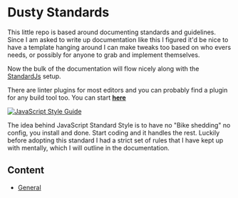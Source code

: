 # Dusty Standards

This little repo is based around documenting standards and guidelines. Since I am asked to write up documentation like this I figured it'd be nice to have a template hanging around I can make tweaks too based on who evers needs, or possibly for anyone to grab and implement themselves.

Now the bulk of the documentation will flow nicely along with the [StandardJs](https://standardjs.com/) setup. 

There are linter plugins for most editors and you can probably find a plugin for any build tool too. You can start **[here](https://standardjs.com/index.html#are-there-text-editor-plugins)**

[![JavaScript Style Guide](https://cdn.rawgit.com/standard/standard/master/badge.svg)](https://github.com/standard/standard)

The idea behind JavaScript Standard Style is to have no "Bike shedding" no config, you install and done. Start coding and it handles the rest. Luckily before adopting this standard I had a strict set of rules that I have kept up with mentally, which I will outline in the documentation.

## Content

- [General](https://github.com/dhershman1/dusty-standards/blob/master/general.md)
